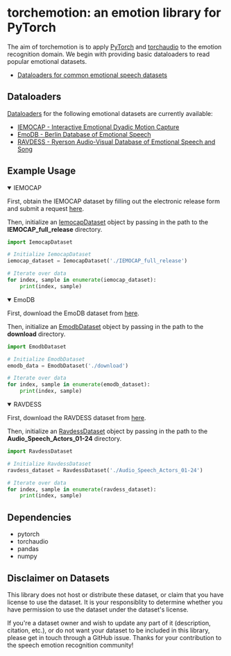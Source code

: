 torchemotion: an emotion library for PyTorch
========================================

The aim of torchemotion is to apply [PyTorch](https://github.com/pytorch/pytorch) and [torchaudio](https://github.com/pytorch/audio) to the emotion recognition domain. We begin with providing basic dataloaders to read popular emotional datasets.

- [Dataloaders for common emotional speech datasets](https://github.com/alanwuha/torchemotion/tree/master/datasets)

## Dataloaders 

[Dataloaders](https://pytorch.org/tutorials/beginner/data_loading_tutorial.html?highlight=dataloader) for the following emotional datasets are currently available:

- [IEMOCAP - Interactive Emotional Dyadic Motion Capture](https://sail.usc.edu/iemocap/)
- [EmoDB - Berlin Database of Emotional Speech](http://emodb.bilderbar.info/start.html)
- [RAVDESS - Ryerson Audio-Visual Database of Emotional Speech and Song](https://zenodo.org/record/1188976#.X2OIfnUzbJw)

## Example Usage

<details open>
<summary>IEMOCAP</summary>

First, obtain the IEMOCAP dataset by filling out the electronic release form and submit a request [here](https://sail.usc.edu/iemocap/iemocap_release.htm).

Then, initialize an [IemocapDataset](./datasets/IemocapDataset.py) object by passing in the path to the __IEMOCAP_full_release__ directory.

```python
import IemocapDataset

# Initialize IemocapDataset
iemocap_dataset = IemocapDataset('./IEMOCAP_full_release')

# Iterate over data
for index, sample in enumerate(iemocap_dataset):
    print(index, sample)
```
</details>

<details open>
<summary>EmoDB</summary>

First, download the EmoDB dataset from [here](http://emodb.bilderbar.info/docu/#download). 

Then, initialize an [EmodbDataset](./datasets/EmodbDataset.py) object by passing in the path to the __download__ directory.

```python
import EmodbDataset

# Initialize EmodbDataset
emodb_data = EmodbDataset('./download')

# Iterate over data
for index, sample in enumerate(emodb_dataset):
    print(index, sample)
```
</details>

<details open>
<summary>RAVDESS</summary>

First, download the RAVDESS dataset from [here](https://zenodo.org/record/1188976/files/Audio_Speech_Actors_01-24.zip?download=1).

Then, initialize an [RavdessDataset](./datasets/RavdessDataset.py) object by passing in the path to the __Audio_Speech_Actors_01-24__ directory.

```python
import RavdessDataset

# Initialize RavdessDataset
ravdess_dataset = RavdessDataset('./Audio_Speech_Actors_01-24')

# Iterate over data
for index, sample in enumerate(ravdess_dataset):
    print(index, sample)
```
</details>

## Dependencies

- pytorch
- torchaudio
- pandas
- numpy

## Disclaimer on Datasets

This library does not host or distribute these dataset, or claim that you have license to use the dataset. It is your responsiblity to determine whether you have permission to use the dataset under the dataset's license.

If you're a dataset owner and wish to update any part of it (description, citation, etc.), or do not want your dataset to be included in this library, please get in touch through a GitHub issue. Thanks for your contribution to the speech emotion recognition community!
